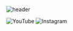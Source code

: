 ![header](https://capsule-render.vercel.app/api?type=wave&color=auto&height=300&section=header&text=Her's%20room&fontSize=90)

![YouTube](https://img.shields.io/badge/YouTube-FF0000?style=for-the-badge&logo=YouTube&logoColor=white)
![Instagram](https://img.shields.io/badge/Instagram-E4405F?style=for-the-badge&logo=Instagram&logoColor=white)

<!--
**her9797/her9797** is a ✨ _special_ ✨ repository because its `README.md` (this file) appears on your GitHub profile.
-->
